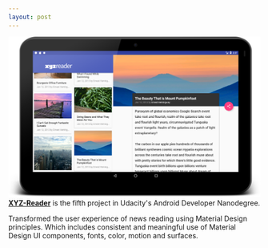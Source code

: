 ```yaml
---
layout: post
---
```

<a href="https://github.com/prshntpnwr/XYZ-Reader"><img src="/images/fulls/01.png" class="fit image"></a> <strong><a href="https://github.com/prshntpnwr/XYZ-Reader">XYZ-Reader</a></strong> is the fifth project in Udacity's Android Developer Nanodegree.

Transformed the user experience of news reading using Material Design principles. Which includes consistent and meaningful use of Material Design UI components, fonts, color, motion and surfaces.

